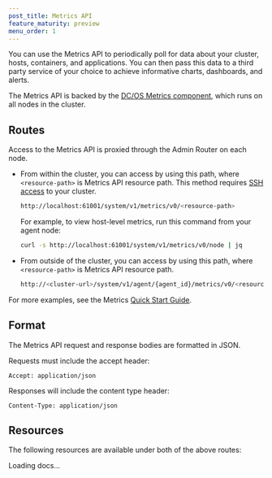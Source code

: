 ```yaml
---
post_title: Metrics API
feature_maturity: preview
menu_order: 1
---
```


You can use the Metrics API to periodically poll for data about your cluster, hosts, containers, and applications. You can then pass this data to a third party service of your choice to achieve informative charts, dashboards, and alerts.

The Metrics API is backed by the [DC/OS Metrics component](/docs/1.9/overview/architecture/components/#dcos-metrics), which runs on all nodes in the cluster.



## Routes

Access to the Metrics API is proxied through the Admin Router on each node.

* From within the cluster, you can access by using this path, where `<resource-path>` is Metrics API resource path. This method requires [SSH access](/docs/1.9/administering-clusters/access-node/sshcluster/) to your cluster.

  ```bash
  http://localhost:61001/system/v1/metrics/v0/<resource-path>
  ```

  For example, to view host-level metrics, run this command from your agent node:
  
  ```bash
  curl -s http://localhost:61001/system/v1/metrics/v0/node | jq
  ```

* From outside of the cluster, you can access by using this path, where `<resource-path>` is Metrics API resource path.

  ```bash
  http://<cluster-url>/system/v1/agent/{agent_id}/metrics/v0/<resource-path>
  ```

For more examples, see the Metrics [Quick Start Guide](/docs/1.9/metrics/quickstart/).

## Format

The Metrics API request and response bodies are formatted in JSON.

Requests must include the accept header:

```
Accept: application/json
```

Responses will include the content type header:

```
Content-Type: application/json
```

## Resources

The following resources are available under both of the above routes:

<div class="swagger-section">
  <div id="message-bar" class="swagger-ui-wrap message-success" data-sw-translate=""></div>
  <div id="swagger-ui-container" class="swagger-ui-wrap" data-api="/docs/1.9/api/metrics.yaml">

  <div class="info" id="api_info">
    <div class="info_title">Loading docs...</div>
  <div class="info_description markdown"></div>
</div>
